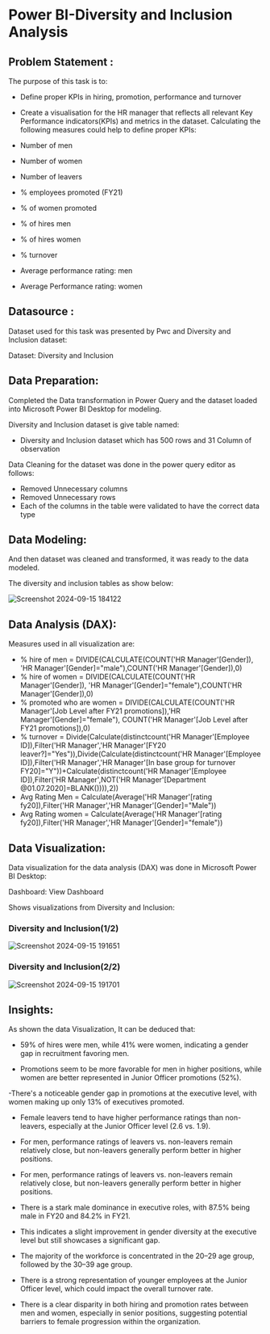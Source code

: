 # Power BI-Diversity and Inclusion Analysis
## Problem Statement :
The purpose of this task is to:

- Define proper KPIs in hiring, promotion, performance and turnover
- Create a visualisation for the HR manager that reflects all relevant Key Performance indicators(KPIs) and metrics in the dataset.
Calculating the following measures could help to define proper KPIs:

- Number of men
- Number of women
- Number of leavers
- % employees promoted (FY21)
- % of women promoted
- % of hires men
- % of hires women
- % turnover
- Average performance rating: men
- Average Performance rating: women

## Datasource :
Dataset used for this task was presented by Pwc and Diversity and Inclusion dataset:

Dataset: Diversity and Inclusion

## Data Preparation:
Completed the Data transformation in Power Query and the dataset loaded into Microsoft Power BI Desktop for modeling.

Diversity and Inclusion dataset is give table named:
- Diversity and Inclusion dataset which has 500 rows and 31 Column of observation

Data Cleaning for the dataset was done in the power query editor as follows:
- Removed Unnecessary columns
- Removed Unnecessary rows
- Each of the columns in the table were validated to have the correct data type

## Data Modeling:
And then dataset was cleaned and transformed, it was ready to the data modeled.

The diversity and inclusion tables as show below:

![Screenshot 2024-09-15 184122](https://github.com/user-attachments/assets/2e9b7174-3e4d-429b-9d29-62547525b15e)

## Data Analysis (DAX):
Measures used in all visualization are:

- % hire of men = DIVIDE(CALCULATE(COUNT('HR Manager'[Gender]), 'HR Manager'[Gender]="male"),COUNT('HR Manager'[Gender]),0)
- % hire of women = DIVIDE(CALCULATE(COUNT('HR Manager'[Gender]), 'HR Manager'[Gender]="female"),COUNT('HR Manager'[Gender]),0)
- % promoted who are women = DIVIDE(CALCULATE(COUNT('HR Manager'[Job Level after FY21 promotions]),'HR Manager'[Gender]="female"), COUNT('HR Manager'[Job Level after FY21 promotions]),0)
- % turnover = Divide(Calculate(distinctcount('HR Manager'[Employee ID]),Filter('HR Manager','HR Manager'[FY20 leaver?]="Yes")),Divide(Calculate(distinctcount('HR Manager'[Employee ID]),Filter('HR Manager','HR Manager'[In base group for turnover FY20]="Y"))+Calculate(distinctcount('HR Manager'[Employee ID]),Filter('HR Manager',NOT('HR Manager'[Department @01.07.2020]=BLANK()))),2))
- Avg Rating Men = Calculate(Average('HR Manager'[rating fy20]),Filter('HR Manager','HR Manager'[Gender]="Male"))
- Avg Rating women = Calculate(Average('HR Manager'[rating fy20]),Filter('HR Manager','HR Manager'[Gender]="female"))

## Data Visualization:
Data visualization for the data analysis (DAX) was done in Microsoft Power BI Desktop:

Dashboard: View Dashboard

Shows visualizations from Diversity and Inclusion:
###                                                                 Diversity and Inclusion(1/2)                                              
![Screenshot 2024-09-15 191651](https://github.com/user-attachments/assets/f72d0e1f-e7ae-4e7f-9a5d-3577ad83e84d)

###                                                                 Diversity and Inclusion(2/2)   
![Screenshot 2024-09-15 191701](https://github.com/user-attachments/assets/bef77c1b-a9a8-4cce-ab7c-2169d5c3d3ba)

## Insights:
As shown the data Visualization, It can be deduced that:
- 59% of hires were men, while 41% were women, indicating a gender gap in recruitment favoring men.
  
- Promotions seem to be more favorable for men in higher positions, while women are better represented in Junior Officer promotions (52%).

-There's a noticeable gender gap in promotions at the executive level, with women making up only 13% of executives promoted.

- Female leavers tend to have higher performance ratings than non-leavers, especially at the Junior Officer level (2.6 vs. 1.9).

- For men, performance ratings of leavers vs. non-leavers remain relatively close, but non-leavers generally perform better in higher positions.

- For men, performance ratings of leavers vs. non-leavers remain relatively close, but non-leavers generally perform better in higher positions.

- There is a stark male dominance in executive roles, with 87.5% being male in FY20 and 84.2% in FY21.

- This indicates a slight improvement in gender diversity at the executive level but still showcases a significant gap.

- The majority of the workforce is concentrated in the 20–29 age group, followed by the 30–39 age group.

- There is a strong representation of younger employees at the Junior Officer level, which could impact the overall turnover rate.

- There is a clear disparity in both hiring and promotion rates between men and women, especially in senior positions, suggesting potential barriers to female progression within the organization.





